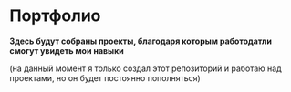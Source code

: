 # Портфолио

**Здесь будут собраны проекты, благодаря которым работодатли смогут увидеть мои навыки**

(на данный момент я только создал этот репозиторий и работаю над проектами, но он будет постоянно пополняться)
